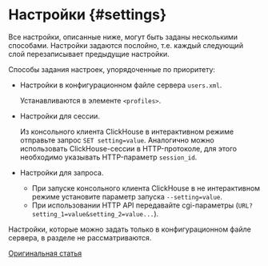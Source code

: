 # Настройки {#settings}

Все настройки, описанные ниже, могут быть заданы несколькими способами.
Настройки задаются послойно, т.е. каждый следующий слой перезаписывает предыдущие настройки.

Способы задания настроек, упорядоченные по приоритету:

-   Настройки в конфигурационном файле сервера `users.xml`.

    Устанавливаются в элементе `<profiles>`.

-   Настройки для сессии.

    Из консольного клиента ClickHouse в интерактивном режиме отправьте запрос `SET setting=value`.
    Аналогично можно использовать ClickHouse-сессии в HTTP-протоколе, для этого необходимо указывать HTTP-параметр `session_id`.

-   Настройки для запроса.

    -   При запуске консольного клиента ClickHouse в не интерактивном режиме установите параметр запуска `--setting=value`.
    -   При использовании HTTP API передавайте cgi-параметры (`URL?setting_1=value&setting_2=value...`).

Настройки, которые можно задать только в конфигурационном файле сервера, в разделе не рассматриваются.

[Оригинальная статья](https://clickhouse.yandex/docs/ru/operations/settings/) <!--hide-->
